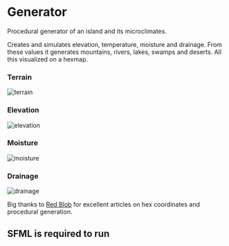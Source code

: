 
# Generator
Procedural generator of an island and its microclimates.

Creates and simulates elevation, temperature, moisture and drainage. From these values it generates mountains, rivers, lakes, swamps and deserts. All this visualized on a hexmap.
### Terrain
![terrain](https://user-images.githubusercontent.com/69109124/114301265-6ee98f80-9ac4-11eb-901f-63b98f680334.png)

### Elevation
![elevation](https://user-images.githubusercontent.com/69109124/114301298-858fe680-9ac4-11eb-81f8-b77e9a9c503a.png)

### Moisture
![moisture](https://user-images.githubusercontent.com/69109124/114301324-93456c00-9ac4-11eb-90ef-24369b257f73.png)

### Drainage
![drainage](https://user-images.githubusercontent.com/69109124/114301337-97718980-9ac4-11eb-9a41-4210f388661e.png)

Big thanks to [Red Blob](https://www.redblobgames.com/) for excellent articles on hex coordinates and procedural generation.

## SFML is required to run
